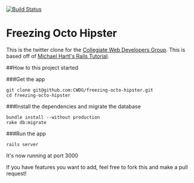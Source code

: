 [![Build Status](https://travis-ci.org/CWDG/freezing-octo-hipster.png)](https://travis-ci.org/CWDG/freezing-octo-hipster)
# Freezing Octo Hipster

This is the twitter clone for the [Collegiate  Web Developers Group](http://cwdg.github.io).
This is based off of [Michael Hartl's Rails Tutorial](http://ruby.railstutorial.org/ruby-on-rails-tutorial-book).

##How to this project started

###Get the app
```shell
git clone git@github.com:CWDG/freezing-octo-hipster.git
cd freezing-octo-hipster
```

###Install the dependencies and migrate the database
```shell
bundle install --without production
rake db:migrate
```

###Run the app
```shell
rails server
```

It's now running at port 3000

If you have features you want to add, feel free to fork this and make a pull request!
